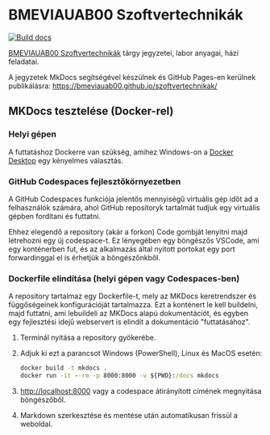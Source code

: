 # BMEVIAUAB00 Szoftvertechnikák

[![Build docs](https://github.com/bmeviauab00/szoftvertechnikak/actions/workflows/github-pages.yml/badge.svg)](https://github.com/bmeviauab00/szoftvertechnikak/actions/workflows/github-pages.yml)

[BMEVIAUAB00 Szoftvertechnikák](https://www.aut.bme.hu/Course/VIAUAB00/) tárgy jegyzetei, labor anyagai, házi feladatai.

A jegyzetek MkDocs segítségével készülnek és GitHub Pages-en kerülnek publikálásra: <https://bmeviauab00.github.io/szoftvertechnikak/>

## MKDocs tesztelése (Docker-rel)

### Helyi gépen

A futtatáshoz Dockerre van szükség, amihez Windows-on a [Docker Desktop](https://www.docker.com/products/docker-desktop/) egy kényelmes választás.

### GitHub Codespaces fejlesztőkörnyezetben

A GitHub Codespaces funkciója jelentős mennyiségű virtuális gép időt ad a felhasználók számára, ahol GitHub repositoryk tartalmát tudjuk egy virtuális gépben fordítani és futtatni.

Ehhez elegendő a repository (akár a forkon) Code gombját lenyitni majd létrehozni egy új codespace-t. Ez lényegében egy böngészős VSCode, ami egy konténerben fut, és az alkalmazás által nyitott portokat egy port forwardinggal el is érhetjük a böngészőnkből.

### Dockerfile elindítása (helyi gépen vagy Codespaces-ben)

A repository tartalmaz egy Dockerfile-t, mely az MKDocs keretrendszer és függőségeinek konfigurációját tartalmazza. Ezt a konténert le kell buildelni, majd futtatni, ami lebuildeli az MKDocs alapú dokumentációt, és egyben egy fejlesztési idejű webservert is elindít a dokumentáció "futtatásához".

1. Terminál nyitása a repository gyökerébe.
2. Adjuk ki ezt a parancsot Windows (PowerShell), Linux és MacOS esetén:

   ```cmd
   docker build -t mkdocs .
   docker run -it --rm -p 8000:8000 -v ${PWD}:/docs mkdocs
   ```

3. <http://localhost:8000> vagy a codespace átirányított címének megnyitása böngészőből.
4. Markdown szerkesztése és mentése után automatikusan frissül a weboldal.
